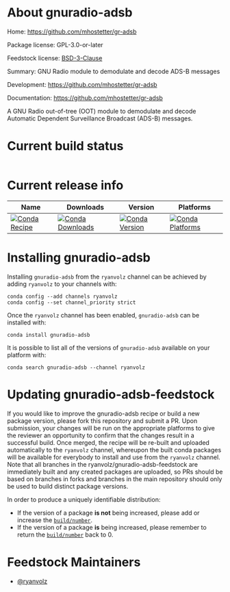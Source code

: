 About gnuradio-adsb
===================

Home: https://github.com/mhostetter/gr-adsb

Package license: GPL-3.0-or-later

Feedstock license: [BSD-3-Clause](https://github.com/ryanvolz/gnuradio-adsb-feedstock-local-feedstock/blob/master/LICENSE.txt)

Summary: GNU Radio module to demodulate and decode ADS-B messages

Development: https://github.com/mhostetter/gr-adsb

Documentation: https://github.com/mhostetter/gr-adsb

A GNU Radio out-of-tree (OOT) module to demodulate and decode Automatic Dependent Surveillance Broadcast (ADS-B) messages.


Current build status
====================


<table>
</table>

Current release info
====================

| Name | Downloads | Version | Platforms |
| --- | --- | --- | --- |
| [![Conda Recipe](https://img.shields.io/badge/recipe-gnuradio--adsb-green.svg)](https://anaconda.org/ryanvolz/gnuradio-adsb) | [![Conda Downloads](https://img.shields.io/conda/dn/ryanvolz/gnuradio-adsb.svg)](https://anaconda.org/ryanvolz/gnuradio-adsb) | [![Conda Version](https://img.shields.io/conda/vn/ryanvolz/gnuradio-adsb.svg)](https://anaconda.org/ryanvolz/gnuradio-adsb) | [![Conda Platforms](https://img.shields.io/conda/pn/ryanvolz/gnuradio-adsb.svg)](https://anaconda.org/ryanvolz/gnuradio-adsb) |

Installing gnuradio-adsb
========================

Installing `gnuradio-adsb` from the `ryanvolz` channel can be achieved by adding `ryanvolz` to your channels with:

```
conda config --add channels ryanvolz
conda config --set channel_priority strict
```

Once the `ryanvolz` channel has been enabled, `gnuradio-adsb` can be installed with:

```
conda install gnuradio-adsb
```

It is possible to list all of the versions of `gnuradio-adsb` available on your platform with:

```
conda search gnuradio-adsb --channel ryanvolz
```




Updating gnuradio-adsb-feedstock
================================

If you would like to improve the gnuradio-adsb recipe or build a new
package version, please fork this repository and submit a PR. Upon submission,
your changes will be run on the appropriate platforms to give the reviewer an
opportunity to confirm that the changes result in a successful build. Once
merged, the recipe will be re-built and uploaded automatically to the
`ryanvolz` channel, whereupon the built conda packages will be available for
everybody to install and use from the `ryanvolz` channel.
Note that all branches in the ryanvolz/gnuradio-adsb-feedstock are
immediately built and any created packages are uploaded, so PRs should be based
on branches in forks and branches in the main repository should only be used to
build distinct package versions.

In order to produce a uniquely identifiable distribution:
 * If the version of a package **is not** being increased, please add or increase
   the [``build/number``](https://docs.conda.io/projects/conda-build/en/latest/resources/define-metadata.html#build-number-and-string).
 * If the version of a package **is** being increased, please remember to return
   the [``build/number``](https://docs.conda.io/projects/conda-build/en/latest/resources/define-metadata.html#build-number-and-string)
   back to 0.

Feedstock Maintainers
=====================

* [@ryanvolz](https://github.com/ryanvolz/)

